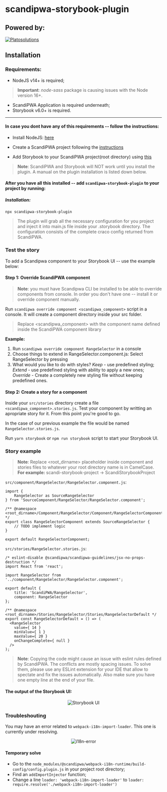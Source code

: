 # scandipwa-storybook-plugin

## Powered by:
[![Platosolutions](https://i.ibb.co/w4v9g9d/Plato-Logo.png)](https://www.platosolutions.io)

## Installation

### Requirements:
- NodeJS v14+ is required;
> **Important**: *node-sass* package is causing issues with the Node version 16+.
- ScandiPWA Application is required underneath;
- Storybook v6.0+ is required.

---

#### In case you dont have any of this requirements -- follow the instructions:
- Install NodeJS: [here](https://nodejs.org/en/download/)

- Create a ScandiPWA project following the [instructions](https://docs.scandipwa.com/quick-start-guide)

- Add Storybook to your ScandiPWA project(root directory) using [this](https://storybook.js.org/docs/react/get-started/install)

> **Note**: ScandiPWA and Storybook will NOT work until you install the plugin. A manual on the plugin installation is listed down below.

#### After you have all this installed -- add `scandipwa-storybook-plugin` to your project by running:

##### Installation:
`npx scandipwa-storybook-plugin`

> The plugin will grab all the necessary configuration for you project and inject it into main.js file inside your .storybook directory. The configuration consists of the complete craco config returned from ScandiPWA.

### Test the story

To add a Scandipwa component to your Storybook UI -- use the example below:

#### Step 1: Override ScandiPWA component

> **Note**: you must have Scandipwa CLI be installed to be able to override components from console. In order you don't have one -- install it or override component manually.

Run `scandipwa override component <scandipwa_component>` script in a console. It will create a component directory inside your src folder.

> Replace <scandipwa_component> with the component name defined inside the ScandiPWA component library

**Example:**

1. Run `scandipwa override component RangeSelector` in a console
2. Choose things to extend in RangeSelector.component.js: Select RangeSelector by pressing <space>
3. What would you like to do with styles?
*Keep* - use predefined styling;
*Extend* - use predefined styling with ability to apply a new ones;
*Override* - Create a completely new styling file without keeping predefined ones.

#### Step 2: Create a story for a component

Inside your `src/stories` directory create a file `<scandipwa_component>.stories.js`. Test your component by writting an apropriate story for it. From this point you're good to go.

In the case of our previous example the file would be named `RangeSelector.stories.js`.

Run `yarn storybook` or `npm run storybook` script to start your Storybook UI.

### Story example

> **Note**: Replace <root_dirname> placeholder inside component and stories files to whatever your root directory name is in CamelCase. **For example:** scandi-storybook-project -> ScandiStorybookProject

`src/component/RangeSelector/RangeSelector.component.js`:

```
import {
    RangeSelector as SourceRangeSelector
} from 'SourceComponent/RangeSelector/RangeSelector.component';

/** @namespace <root_dirname>/Component/RangeSelector/Component/RangeSelectorComponent */
export class RangeSelectorComponent extends SourceRangeSelector {
    // TODO implement logic
}

export default RangeSelectorComponent;

```

`src/stories/RangeSelector.stories.js`:

```
/* eslint-disable @scandipwa/scandipwa-guidelines/jsx-no-props-destruction */
import React from 'react';

import RangeSelector from '../component/RangeSelector/RangeSelector.component';

export default {
    title: 'ScandiPWA/RangeSelector',
    component: RangeSelector
};

/** @namespace <root_dirname>/Stories/RangeSelector/Stories/RangeSelectorDefault */
export const RangeSelectorDefault = () => (
  <RangeSelector
    value={ 14 }
    minValue={ 1 }
    maxValue={ 20 }
    onChangeComplete={ null }
  />
);

```

> **Note**: Copying the code might cause an issue with eslint rules defined by ScandiPWA. The conflicts are mostly spacing issues. To solve them, please use any ESLint extension for your IDE that allow to spectate and fix the issues automatically. Also make sure you have one empty line at the end of your file.

#### The output of the Storybook UI:

<p align="center">
  <img src="https://i.ibb.co/9bBtz0Y/Screen-Shot-2021-07-04-at-14-14-59.png" alt="Storybook UI">
</p>

### Troubleshouting

You may have an error related to `webpack-i18n-import-loader`. This one is currently under resolving.

<p align="center">
  <img src="https://i.ibb.co/YD3Yxsy/webpack-i18n-import-loader.png" alt="i18n-error">
</p>

#### Temporary solve

- Go to the `node_modules/@scandipwa/webpack-i18n-runtime/build-config/config.plugin.js` in your project root directory;
- Find an `addImportInjector` function;
- Change a line `loader: 'webpack-i18n-import-loader'` to `loader: require.resolve('./webpack-i18n-import-loader')`
